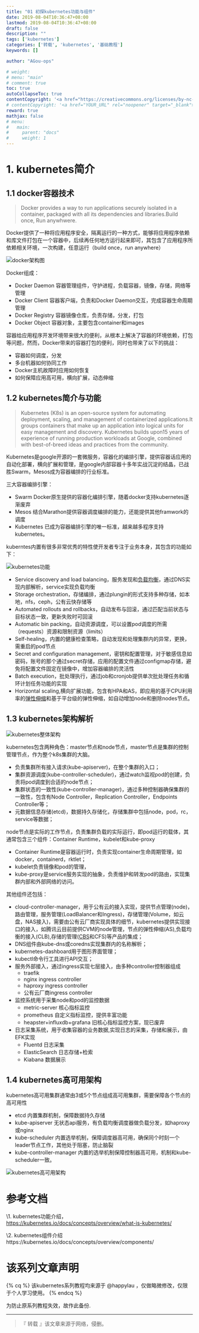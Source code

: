 ```yaml
---
title: "01 初探kubernetes功能与组件"
date: 2019-08-04T10:36:47+08:00
lastmod: 2019-08-04T10:36:47+08:00
draft: false
description: ""
tags: ['kubernetes']
categories: ['转载', 'kubernetes', '基础教程']
keywords: []

author: "AGou-ops"

# weight:
# menu: "main"
# comment: true
toc: true
autoCollapseToc: true
contentCopyright: '<a href="https://creativecommons.org/licenses/by-nc-nd/4.0/" rel="noopener" target="_blank">CC BY-NC-ND 4.0</a>'
# contentCopyright: '<a href="YOUR_URL" rel="noopener" target="_blank">See origin</a>'
reward: true
mathjax: false
# menu:
#   main:
#     parent: "docs"
#     weight: 1
---
```



# 1. kubernetes简介

## 1.1 docker容器技术

> Docker provides a way to run applications securely isolated in a container, packaged with all its dependencies and libraries.Build once, Run anywhwere.

Docker提供了一种将应用程序安全，隔离运行的一种方式，能够将应用程序依赖和库文件打包在一个容器中，后续再任何地方运行起来即可，其包含了应用程序所依赖相关环境，一次构建，任意运行（build once，run anywhere）

![docker架构图](https://agou-images.oss-cn-qingdao.aliyuncs.com/blog-images/k8s%E5%9F%BA%E7%A1%80/kubernetes%E7%B3%BB%E5%88%97%E6%95%99%E7%A8%8B%EF%BC%88%E4%B8%80%EF%BC%89%E4%BF%AF%E7%9E%B0kubernetes%E5%85%A8%E8%B2%8C/1%20-%201620.jpg)

Docker组成：

- Docker Daemon   容器管理组件，守护进程，负载容器，镜像，存储，网络等管理
- Docker Client      容器客户端，负责和Docker Daemon交互，完成容器生命周期管理
- Docker Registry   容器镜像仓库，负责存储，分发，打包
- Docker Object     容器对象，主要包含container和images

容器给应用程序开发环境带来很大的便利，从根本上解决了容器的环境依赖，打包等问题，然而，Docker带来的容器打包的便利，同时也带来了以下的挑战：

- 容器如何调度，分发
- 多台机器如何协同工作
- Docker主机故障时应用如何恢复
- 如何保障应用高可用，横向扩展，动态伸缩

## 1.2 kubernetes简介与功能

> Kubernetes (K8s) is an open-source system for automating deployment, scaling, and management of containerized applications.It groups containers that make up an application into logical units for easy management and discovery. Kubernetes builds upon15 years of experience of running production workloads at Google, combined with best-of-breed ideas and practices from the community.

Kubernetes是google开源的一套微服务，容器化的编排引擎，提供容器话应用的自动化部署，横向扩展和管理，是google内部容器十多年实战沉淀的结晶，已战胜Swarm，Mesos成为容器编排的行业标准。

三大容器编排引擎：

- Swarm Docker原生提供的容器化编排引擎，随着docker支持kubernetes逐渐废弃
- Mesos 结合Marathon提供容器调度编排的能力，还能提供其他framwork的调度
- Kubernetes 已成为容器编排引擎的唯一标准，越来越多程序支持kubernetes。

kuberntes内置有很多非常优秀的特性使开发者专注于业务本身，其包含的功能如下：

![kubernetes功能](https://agou-images.oss-cn-qingdao.aliyuncs.com/blog-images/k8s%E5%9F%BA%E7%A1%80/kubernetes%E7%B3%BB%E5%88%97%E6%95%99%E7%A8%8B%EF%BC%88%E4%B8%80%EF%BC%89%E4%BF%AF%E7%9E%B0kubernetes%E5%85%A8%E8%B2%8C/2%20-%201620.jpg)

- Service discovery and load balancing，服务发现和[负载均衡](#)，通过DNS实现内部解析，service实现负载均衡
- Storage orchestration，存储编排，通过plungin的形式支持多种存储，如本地，nfs，ceph，公有云快存储等
- Automated rollouts and rollbacks，自动发布与回滚，通过匹配当前状态与目标状态一致，更新失败时可回滚
- Automatic bin packing，自动资源调度，可以设置pod调度的所需（requests）资源和限制资源（limits）
- Self-healing，内置的健康检查策略，自动发现和处理集群内的异常，更换，需重启的pod节点
- Secret and configuration management，密钥和配置管理，对于敏感信息如密码，账号的那个通过secret存储，应用的配置文件通过configmap存储，避免将配置文件固定在镜像中，增加容器编排的灵活性
- Batch execution，批处理执行，通过job和cronjob提供单次批处理任务和循环计划任务功能的实现
- Horizontal scaling,横向扩展功能，包含有HPA和AS，即应用的基于CPU利用率的[弹性伸缩](#)和基于平台级的弹性伸缩，如自动增加node和删除nodes节点。

## 1.3 kubernetes架构解析

![kubernetes整体架构](https://agou-images.oss-cn-qingdao.aliyuncs.com/blog-images/k8s%E5%9F%BA%E7%A1%80/kubernetes%E7%B3%BB%E5%88%97%E6%95%99%E7%A8%8B%EF%BC%88%E4%B8%80%EF%BC%89%E4%BF%AF%E7%9E%B0kubernetes%E5%85%A8%E8%B2%8C/3%20-%201620.jpg)

kubernetes包含两种角色：master节点和node节点，master节点是集群的控制管理节点，作为整个k8s集群的大脑。

- 负责集群所有接入请求(kube-apiserver)，在整个集群的入口；
- 集群资源调度(kube-controller-scheduler)，通过watch监视pod的创建，负责将pod调度到合适的node节点；
- 集群状态的一致性(kube-controller-manager)，通过多种控制器确保集群的一致性，包含有Node Controller，Replication Controller，Endpoints Controller等；
- 元数据信息存储(etcd)，数据持久存储化，存储集群中包括node，pod，rc，service等数据；

node节点是实际的工作节点，负责集群负载的实际运行，即pod运行的载体，其通常包含三个组件：Container Runtime，kubelet和kube-proxy

- Container Runtime是容器运行时，负责实现container生命周期管理，如docker，containerd，rktlet；
- kubelet负责镜像和pod的管理，
- kube-proxy是service服务实现的抽象，负责维护和转发pod的路由，实现集群内部和外部网络的访问。

其他组件还包括：

- cloud-controller-manager，用于公有云的接入实现，提供节点管理(node)，路由管理，服务管理(LoadBalancer和Ingress)，存储管理(Volume，如云盘，NAS接入)，需要由公有云厂商实现具体的细节，kubernetes提供实现接口的接入，如腾讯云目前提供CVM的node管理，节点的弹性伸缩(AS),负载均衡的接入(CLB),存储的管理([CBS](#)和CFS)等产品的集成；
- DNS组件由kube-dns或coredns实现集群内的名称解析；
- kubernetes-dashboard用于图形界面管理；
- kubectl命令行工具进行API交互；
- 服务外部接入，通过ingress实现七层接入，由多种controller控制器组成
  - traefik
  - nginx ingress controller
  - haproxy ingress controller
  - 公有云厂商ingress controller
- 监控系统用于采集node和pod的监控数据
  - metric-server  核心指标监控
  - prometheus    自定义指标监控，提供丰富功能
  - heapster+influxdb+grafana  旧核心指标监控方案，现已废弃
- 日志采集系统，用于收集容器的业务数据,实现日志的采集，存储和展示，由EFK实现
  - Fluentd  日志采集
  - ElasticSearch  日志存储+检索
  - Kiabana  数据展示

## 1.4 kubernetes高可用架构

kubernetes高可用集群通常由3或5个节点组成高可用集群，需要保障各个节点的高可用性

- etcd  内置集群机制，保障数据持久存储
- kube-apiserver  无状态api服务，有负载均衡调度器做负载分发，如haproxy或nginx
- kube-scheduler 内置选举机制，保障调度器高可用，确保同个时刻一个leader节点工作，其他处于阻塞，防止脑裂
- kube-controller-manager 内置的选举机制保障控制器高可用，机制和kube-scheduler一致。

![kubernetes高可用架构](https://agou-images.oss-cn-qingdao.aliyuncs.com/blog-images/k8s%E5%9F%BA%E7%A1%80/kubernetes%E7%B3%BB%E5%88%97%E6%95%99%E7%A8%8B%EF%BC%88%E4%B8%80%EF%BC%89%E4%BF%AF%E7%9E%B0kubernetes%E5%85%A8%E8%B2%8C/4%20-%201620.jpg)

# 参考文档

\1. kubernetes功能介绍，https://kubernetes.io/docs/concepts/overview/what-is-kubernetes/

\2. kubernetes组件介绍https://kubernetes.io/docs/concepts/overview/components/

# 该系列文章声明
{% cq %} 该kubernetes系列教程均来源于 @happylau ，仅做略微修改，仅限于个人学习使用。 {% endcq %}

为防止原系列教程失效，故作此备份.

---

> 『 转载 』该文章来源于网络，侵删。 

